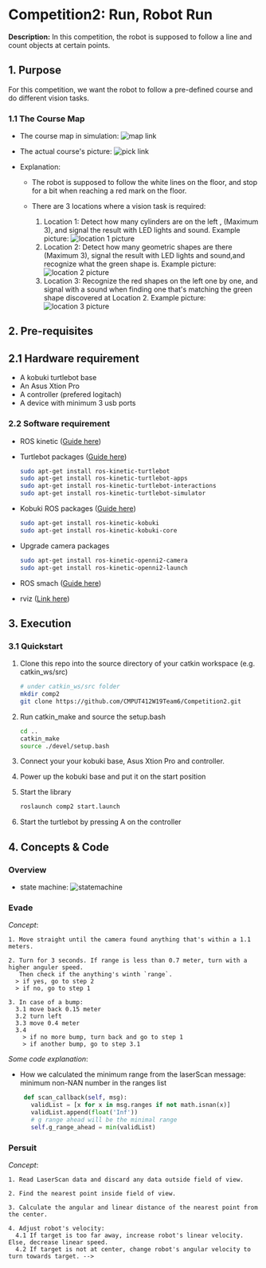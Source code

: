 # Competition2: Run, Robot Run

**Description:** In this competition, the robot is supposed to follow a line and count objects at certain points.

## 1. Purpose

For this competition, we want the robot to follow a pre-defined course and do different vision tasks. 

### 1.1 The Course Map

- The course map in simulation:
![map link](https://github.com/CMPUT412W19Team6/Competition2/blob/master/course_sim.png?s=200)

- The actual course's picture:
![pick link](https://github.com/CMPUT412W19Team6/Competition2/blob/master/course_pic.png?s=200)

- Explanation:
     - The robot is supposed to follow the white lines on the floor, and stop for a bit when reaching a red mark on the floor.
     - There are 3 locations where a vision task is required:
        
        1. Location 1: Detect how many cylinders are on the left , (Maximum 3), and signal the result with LED lights and sound. Example picture: ![location 1 picture](https://github.com/CMPUT412W19Team6/Competition2/blob/master/location1.png?s=200)
        2. Location 2: Detect how many geometric shapes are there (Maximum 3), signal the result with LED lights and sound,and recognize what the green shape is. Example picture: ![location 2 picture](https://github.com/CMPUT412W19Team6/Competition2/blob/master/location2.png?s=200)
        3. Location 3: Recognize the red shapes on the left one by one, and signal with a sound when finding one that's matching the green shape discovered at Location 2. Example picture: ![location 3 picture](https://github.com/CMPUT412W19Team6/Competition2/blob/master/location3.png?s=200)


## 2. Pre-requisites

## 2.1 Hardware requirement

- A kobuki turtlebot base
- An Asus Xtion Pro
- A controller (prefered logitach)
- A device with minimum 3 usb ports

### 2.2 Software requirement

- ROS kinetic ([Guide here](http://wiki.ros.org/kinetic/Installation/Ubuntu))

- Turtlebot packages ([Guide here](http://wiki.ros.org/action/show/Robots/TurtleBot?action=show&redirect=TurtleBot))

  ```bash
  sudo apt-get install ros-kinetic-turtlebot
  sudo apt-get install ros-kinetic-turtlebot-apps
  sudo apt-get install ros-kinetic-turtlebot-interactions
  sudo apt-get install ros-kinetic-turtlebot-simulator
  ```

- Kobuki ROS packages ([Guide here](https://wiki.ros.org/kobuki/Tutorials/Installation))

  ```bash
  sudo apt-get install ros-kinetic-kobuki
  sudo apt-get install ros-kinetic-kobuki-core
  ```

- Upgrade camera packages

  ```bash
  sudo apt-get install ros-kinetic-openni2-camera
  sudo apt-get install ros-kinetic-openni2-launch
  ```

- ROS smach ([Guide here](http://wiki.ros.org/smach))

- rviz ([Link here](http://wiki.ros.org/rviz))

## 3. Execution

### 3.1 Quickstart

1. Clone this repo into the source directory of your catkin workspace (e.g. catkin_ws/src)

   ```bash
   # under catkin_ws/src folder
   mkdir comp2
   git clone https://github.com/CMPUT412W19Team6/Competition2.git
   ```

2. Run catkin_make and source the setup.bash

   ```bash
   cd ..
   catkin_make
   source ./devel/setup.bash
   ```

3. Connect your your kobuki base, Asus Xtion Pro and controller.

4. Power up the kobuki base and put it on the start position

5. Start the library

   ```bash
   roslaunch comp2 start.launch
   ```

6. Start the turtlebot by pressing A on the controller


## 4. Concepts & Code

### Overview

- state machine:
  ![statemachine](https://github.com/CMPUT412W19Team6/Competition1/blob/master/statemachine.png?s=200)

### Evade

_Concept_:

    1. Move straight until the camera found anything that's within a 1.1 meters.

    2. Turn for 3 seconds. If range is less than 0.7 meter, turn with a higher anguler speed.
       Then check if the anything's winth `range`.
      > if yes, go to step 2
      > if no, go to step 1

    3. In case of a bump:
      3.1 move back 0.15 meter
      3.2 turn left
      3.3 move 0.4 meter
      3.4
        > if no more bump, turn back and go to step 1
        > if another bump, go to step 3.1


_Some code explanation_:

- How we calculated the minimum range from the laserScan message: minimum non-NAN number in the ranges list
  ```python
   def scan_callback(self, msg):
     validList = [x for x in msg.ranges if not math.isnan(x)]
     validList.append(float('Inf'))
     # g range ahead will be the minimal range
     self.g_range_ahead = min(validList)
  ```

### Persuit

_Concept_:

    1. Read LaserScan data and discard any data outside field of view.

    2. Find the nearest point inside field of view.

    3. Calculate the angular and linear distance of the nearest point from the center.

    4. Adjust robot's velocity:
      4.1 If target is too far away, increase robot's linear velocity. Else, decrease linear speed.
      4.2 If target is not at center, change robot's angular velocity to turn towards target. -->
